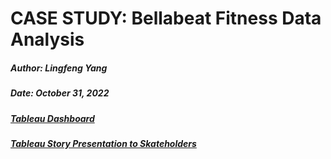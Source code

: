# CASE STUDY: Bellabeat Fitness Data Analysis 
##### Author: Lingfeng Yang

##### Date: October 31, 2022

##### [Tableau Dashboard](https://public.tableau.com/app/profile/mike3830/viz/BellabeatProject_16672486110060/DailyActivity)

##### [Tableau Story Presentation to Skateholders]()

#
